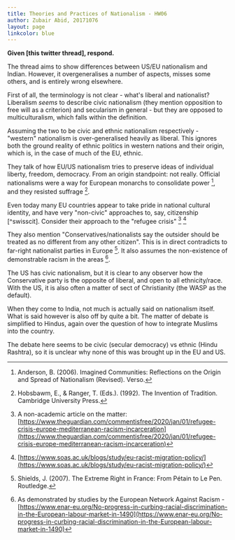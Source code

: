 ```yaml
---
title: Theories and Practices of Nationalism - HW06
author: Zubair Abid, 20171076
layout: page
linkcolor: blue
---
```


**Given [this twitter thread], respond.**

The thread aims to show differences between US/EU nationalism and Indian.
However, it overgeneralises a number of aspects, misses some others, and is
entirely wrong elsewhere.

First of all, the terminology is not clear - what's liberal and nationalist?
Liberalism *seems* to describe civic nationalism (they mention opposition to
free will as a criterion) and secularism in general - but they are opposed to
multiculturalism, which falls within the definition.

Assuming the two to be civic and ethnic nationalism respectively - "western"
nationalism is over-generalised heavily as liberal. This ignores both the ground
reality of ethnic politics in western nations and their origin, which is, in the
case of much of the EU, ethnic.

They talk of how EU/US nationalism tries to preserve ideas of individual 
liberty, freedom, democracy. From an origin standpoint: not really. Official
nationalisms were a way for European monarchs to consolidate power [^andoff],
and they resisted suffrage [^hobeu].

Even today many EU countries appear to take pride in national cultural identity,
and have very "non-civic" approaches to, say, citizenship [^swisscit]. Consider
their approach to the "refugee crisis" [^guareur] [^soaseur]

They also mention "Conservatives/nationalists say the outsider should be treated 
as no different from any other citizen". This is in direct contradicts to
far-right nationalist parties in Europe [^eurfar]. It also assumes the
non-existence of demonstrable racism in the areas [^eurac].

The US has civic nationalism, but it is clear to any observer how the
Conservative party is the opposite of liberal, and open to all ethnicity/race.
With the US, it is also often a matter of sect of Christianity (the WASP as the
default).

When they come to India, not much is actually said on nationalism itself. What
is said however is also off by quite a bit. The matter of debate is simplified
to Hindus, again over the question of how to integrate Muslims into the country.

The debate here seems to be civic (secular democracy) vs ethnic (Hindu Rashtra),
so it is unclear why none of this was brought up in the EU and US.

[^andoff]: Anderson, B. (2006). Imagined Communities: Reflections on the Origin and Spread of Nationalism (Revised). Verso.
[^hobeu]: Hobsbawm, E., & Ranger, T. (Eds.). (1992). The Invention of Tradition. Cambridge University Press.
[^eurac]: As demonstrated by studies by the European Network Against Racism -
[https://www.enar-eu.org/No-progress-in-curbing-racial-discrimination-in-the-European-labour-market-in-1490](https://www.enar-eu.org/No-progress-in-curbing-racial-discrimination-in-the-European-labour-market-in-1490)
[^guareur]: A non-academic article on the matter:
[https://www.theguardian.com/commentisfree/2020/jan/01/refugee-crisis-europe-mediterranean-racism-incarceration](https://www.theguardian.com/commentisfree/2020/jan/01/refugee-crisis-europe-mediterranean-racism-incarceration)
[^soaseur]: [https://www.soas.ac.uk/blogs/study/eu-racist-migration-policy/](https://www.soas.ac.uk/blogs/study/eu-racist-migration-policy/)
[^eurfar]: Shields, J. (2007). The Extreme Right in France: From Pétain to Le Pen. Routledge.
